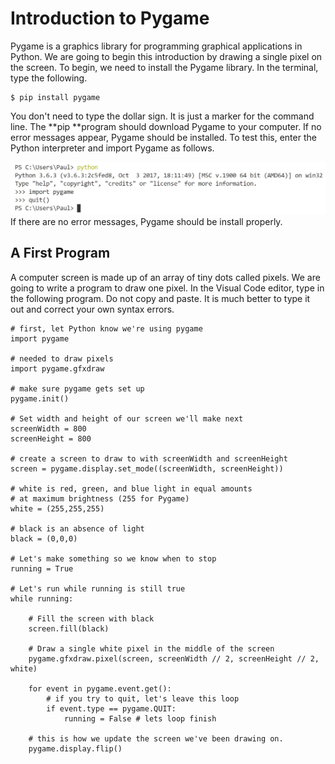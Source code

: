 # Introduction to Pygame

Pygame is a graphics library for programming graphical applications in Python.  We are going to begin this introduction by drawing a single pixel on the screen.  To begin, we need to install the Pygame library.  In the terminal, type the following.

```
$ pip install pygame
```

You don't need to type the dollar sign.  It is just a marker for the command line.  The **pip **program should download Pygame to your computer.  If no error messages appear, Pygame should be installed.  To test this, enter the Python interpreter and import Pygame as follows.

![](/assets/importPygameTest.JPG)If there are no error messages, Pygame should be install properly.

## A First Program

A computer screen is made up of an array of tiny dots called pixels.  We are going to  write a program to draw one pixel.  In the Visual Code editor, type in the following program.  Do not copy and paste.  It is much better to type it out and correct your own syntax errors.

```
# first, let Python know we're using pygame
import pygame

# needed to draw pixels 
import pygame.gfxdraw

# make sure pygame gets set up
pygame.init()

# Set width and height of our screen we'll make next
screenWidth = 800
screenHeight = 800 

# create a screen to draw to with screenWidth and screenHeight
screen = pygame.display.set_mode((screenWidth, screenHeight)) 

# white is red, green, and blue light in equal amounts
# at maximum brightness (255 for Pygame)
white = (255,255,255) 

# black is an absence of light
black = (0,0,0) 
 
# Let's make something so we know when to stop
running = True

# Let's run while running is still true
while running: 

    # Fill the screen with black
    screen.fill(black) 

    # Draw a single white pixel in the middle of the screen
    pygame.gfxdraw.pixel(screen, screenWidth // 2, screenHeight // 2, white) 
    
    for event in pygame.event.get():
        # if you try to quit, let's leave this loop
        if event.type == pygame.QUIT: 
            running = False # lets loop finish 

    # this is how we update the screen we've been drawing on.
    pygame.display.flip()
```



